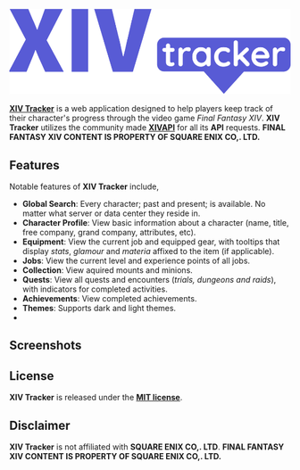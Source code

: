 ![home-logo-extended](.github/brand-extended.png)

[**XIV Tracker**](https://www.xivtracker.gg/) is a web application designed to help players keep track of their character's progress through the video game *Final Fantasy XIV*. **XIV Tracker** utilizes the community made [**XIVAPI**](https://xivapi.com/) for all its **API** requests. **FINAL FANTASY XIV CONTENT IS PROPERTY OF SQUARE ENIX CO,. LTD.**

## Features
Notable features of **XIV Tracker** include,

- **Global Search**: Every character; past and present; is available. No matter what server or data center they reside in.
- **Character Profile**: View basic information about a character (name, title, free company, grand company, attributes, etc).
- **Equipment**: View the current job and equipped gear, with tooltips that display *stats*, *glamour* and *materia* affixed to the item (if applicable).
- **Jobs**: View the current level and experience points of all jobs.
- **Collection**: View aquired mounts and minions.
- **Quests**: View all quests and encounters (*trials, dungeons and raids*), with indicators for completed activities.
- **Achievements**: View completed achievements.
- **Themes**: Supports dark and light themes.
- 
## Screenshots

## License
**XIV Tracker** is released under the [**MIT license**](https://choosealicense.com/licenses/mit/).

## Disclaimer 
**XIV Tracker** is not affiliated with **SQUARE ENIX CO,. LTD**. **FINAL FANTASY XIV CONTENT IS PROPERTY OF SQUARE ENIX CO,. LTD.**
